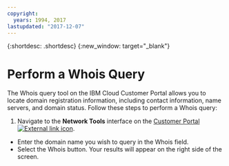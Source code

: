 ```yaml
---
copyright:
  years: 1994, 2017
lastupdated: "2017-12-07"
---
```


{:shortdesc: .shortdesc}
{:new_window: target="_blank"}

# Perform a Whois Query

The Whois query tool on the IBM Cloud Customer Portal allows you to locate domain registration information, including contact information, name servers, and domain status. Follow these steps to perform a Whois query:

1. Navigate to the **Network Tools** interface on the [Customer Portal ![External link icon](../../icons/launch-glyph.svg "External link icon")](https://control.softlayer.com/).
* Enter the domain name you wish to query in the Whois field.
* Select the Whois button. Your results will appear on the right side of the screen.
